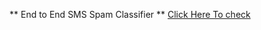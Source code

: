 ** End to End SMS Spam Classifier **
<a href="https://sms-spam-classifier-pritam.streamlit.app/" target="_blank">Click Here To check</a>